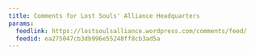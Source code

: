 ```yaml
---
title: Comments for Lost Souls' Alliance Headquarters
params:
  feedlink: https://lostsoulsalliance.wordpress.com/comments/feed/
  feedid: ea275047cb3db996e55248ff8cb3ad5a
---
```

